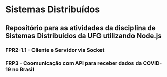 # Sistemas Distribuídos

## Repositório para as atividades da disciplina de Sistemas Distribuídos da UFG utilizando Node.js

### FPR2-1.1 - Cliente e Servidor via Socket
### FRP3 - Coomunicação com API para receber dados da COVID-19 no Brasil